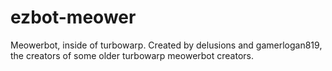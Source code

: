 # ezbot-meower
Meowerbot, inside of turbowarp. Created by delusions and gamerlogan819, the creators of some older turbowarp meowerbot creators.
